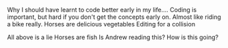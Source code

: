 Why I should have learnt to code better early in my life....
Coding is important, but hard if you don't get the concepts early on. Almost like riding a bike really.
Horses are delicious vegetables
Editing for a collision

All above is a lie
Horses are fish
Is Andrew reading this?
How is this going?

